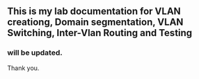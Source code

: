 ## This is my lab documentation for VLAN creationg, Domain segmentation, VLAN Switching, Inter-Vlan Routing and Testing

### will be updated. 

Thank you.